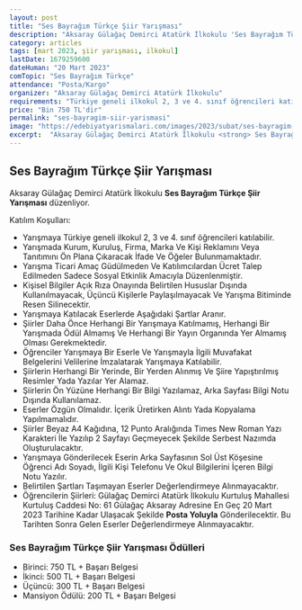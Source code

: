 ```yaml
---
layout: post
title: "Ses Bayrağım Türkçe Şiir Yarışması"
description: "Aksaray Gülağaç Demirci Atatürk İlkokulu 'Ses Bayrağım Türkçe Şiir Yarışması' düzenliyor."
category: articles
tags: [mart 2023, şiir yarışması, ilkokul]
lastDate: 1679259600
dateHuman: "20 Mart 2023"
comTopic: "Ses Bayrağım Türkçe"
attendance: "Posta/Kargo"
organizer: "Aksaray Gülağaç Demirci Atatürk İlkokulu"
requirements: "Türkiye geneli ilkokul 2, 3 ve 4. sınıf öğrencileri katılabilir."
price: "Bin 750 TL'dir"
permalink: "ses-bayragim-siir-yarismasi"
image: "https://edebiyatyarismalari.com/images/2023/subat/ses-bayragim-siir-yarismasi.jpg"
excerpt:  "Aksaray Gülağaç Demirci Atatürk İlkokulu <strong> Ses Bayrağım Türkçe Şiir Yarışması </strong> düzenliyor."
---
```


## Ses Bayrağım Türkçe Şiir Yarışması
Aksaray Gülağaç Demirci Atatürk İlkokulu **Ses Bayrağım Türkçe Şiir Yarışması** düzenliyor.  

Katılım Koşulları:
- Yarışmaya Türkiye geneli ilkokul 2, 3 ve 4. sınıf öğrencileri katılabilir.
- Yarışmada Kurum, Kuruluş, Firma, Marka Ve Kişi Reklamını Veya Tanıtımını Ön Plana Çıkaracak İfade Ve Öğeler Bulunmamaktadır.
- Yarışma Ticari Amaç Güdülmeden Ve Katılımcılardan Ücret Talep Edilmeden Sadece Sosyal Etkinlik Amacıyla Düzenlenmiştir.
- Kişisel Bilgiler Açık Rıza Onayında Belirtilen Hususlar Dışında Kullanılmayacak, Üçüncü Kişilerle Paylaşılmayacak Ve Yarışma Bitiminde Resen Silinecektir.
- Yarışmaya Katılacak Eserlerde Aşağıdaki Şartlar Aranır.
- Şiirler Daha Önce Herhangi Bir Yarışmaya Katılmamış, Herhangi Bir Yarışmada Ödül Almamış Ve Herhangi Bir Yayın Organında Yer Almamış Olması Gerekmektedir.
- Öğrenciler Yarışmaya Bir Eserle Ve Yarışmayla İlgili Muvafakat Belgelerini Velilerine İmzalatarak Yarışmaya Katılabilir.
- Şiirlerin Herhangi Bir Yerinde, Bir Yerden Alınmış Ve Şiire Yapıştırılmış Resimler Yada Yazılar Yer Alamaz.
- Şiirlerin Ön Yüzüne Herhangi Bir Bilgi Yazılamaz, Arka Sayfası Bilgi Notu Dışında Kullanılamaz.
- Eserler Özgün Olmalıdır. İçerik Üretirken Alıntı Yada Kopyalama Yapılmamalıdır.
- Şiirler Beyaz A4 Kağıdına, 12 Punto Aralığında Times New Roman Yazı Karakteri İle Yazılıp 2 Sayfayı Geçmeyecek Şekilde Serbest Nazımda Oluşturulacaktır.
- Yarışmaya Gönderilecek Eserin Arka Sayfasının Sol Üst Köşesine Öğrenci Adı Soyadı, İlgili Kişi Telefonu Ve Okul Bilgilerini İçeren Bilgi Notu Yazılır.
- Belirtilen Şartları Taşımayan Eserler Değerlendirmeye Alınmayacaktır.
- Öğrencilerin Şiirleri: Gülağaç Demirci Atatürk İlkokulu Kurtuluş Mahallesi Kurtuluş Caddesi No: 61 Gülağaç Aksaray Adresine En Geç 20 Mart 2023 Tarihine Kadar Ulaşacak Şekilde **Posta Yoluyla** Gönderilecektir. Bu Tarihten Sonra Gelen Eserler Değerlendirmeye Alınmayacaktır.


### Ses Bayrağım Türkçe Şiir Yarışması Ödülleri
- Birinci: 750 TL + Başarı Belgesi
- İkinci: 500 TL + Başarı Belgesi
- Üçüncü: 300 TL + Başarı Belgesi
- Mansiyon Ödülü: 200 TL + Başarı Belgesi